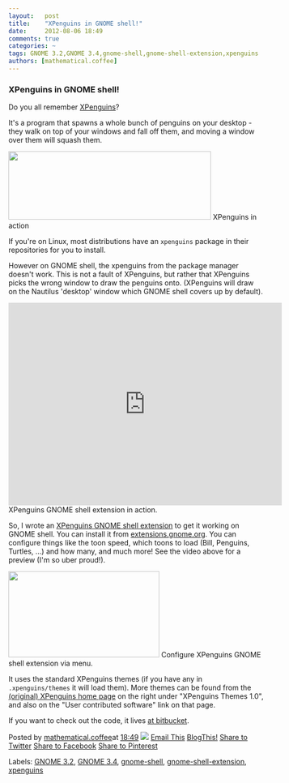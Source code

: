 ```yaml
---
layout:   post
title:    "XPenguins in GNOME shell!"
date:     2012-08-06 18:49
comments: true
categories: ~
tags: GNOME 3.2,GNOME 3.4,gnome-shell,gnome-shell-extension,xpenguins
authors: [mathematical.coffee]
---
```

### XPenguins in GNOME shell!

Do you all remember [XPenguins](http://xpenguins.seul.org/)?

It's a program that spawns a whole bunch of penguins on your desktop - they walk on top of your windows and fall off them, and moving a window over them will squash them.

<tbody>
<tr><td style="text-align: center;"><a href="http://cdn.bitbucket.org/mathematicalcoffee/xpenguins-gnome-shell-extension/downloads/xpenguins-screenshot.png" imageanchor="1" style="clear: left; margin-bottom: 1em; margin-left: auto; margin-right: auto;"><img border="0" height="135" src="http://cdn.bitbucket.org/mathematicalcoffee/xpenguins-gnome-shell-extension/downloads/xpenguins-screenshot.png" width="400"></a></td></tr>
<tr><td class="tr-caption" style="text-align: center;">XPenguins in action</td></tr>
</tbody>

If you're on Linux, most distributions have an `xpenguins` package in their repositories for you to install.

However on GNOME shell, the xpenguins from the package manager doesn't work. This is not a fault of XPenguins, but rather that XPenguins picks the wrong window to draw the penguins onto. (XPenguins will draw on the Nautilus 'desktop' window which GNOME shell covers up by default).

<tbody>
<tr><td style="text-align: center;">
<embed allowfullscreen="true" height="400" src="http://cdn.bitbucket.org/mathematicalcoffee/xpenguins-gnome-shell-extension/downloads/XPenguins_demo.webm" width="540" style="margin-left: auto; margin-right: auto;"></embed>
</td></tr>
<tr><td class="tr-caption" style="text-align: center;">XPenguins GNOME shell extension in action.</td></tr>
</tbody>

So, I wrote an [XPenguins GNOME shell extension](https://extensions.gnome.org/extension/405/xpenguins/) to get it working on GNOME shell. You can install it from [extensions.gnome.org](https://extensions.gnome.org/extension/405/xpenguins/). You can configure things like the toon speed, which toons to load (Bill, Penguins, Turtles, ...) and how many, and much more! See the video above for a preview (I'm so uber proud!).

<tbody>
<tr><td style="text-align: center;"><a href="http://cdn.bitbucket.org/mathematicalcoffee/xpenguins-gnome-shell-extension/downloads/xpenguins-menu.png" imageanchor="1" style="margin-left: auto; margin-right: auto;"><img border="0" height="170" src="http://cdn.bitbucket.org/mathematicalcoffee/xpenguins-gnome-shell-extension/downloads/xpenguins-menu.png" width="298"></a></td></tr>
<tr><td class="tr-caption" style="text-align: center;">Configure XPenguins GNOME shell extension via menu.</td></tr>
</tbody>

It uses the standard XPenguins themes (if you have any in `.xpenguins/themes` it will load them). More themes can be found from the [(original) XPenguins home page](http://xpenguins.seul.org/) on the right under "XPenguins Themes 1.0", and also on the "User contributed software" link on that page.

If you want to check out the code, it lives [at bitbucket](https://bitbucket.org/mathematicalcoffee/xpenguins-gnome-shell-extension).

Posted by [mathematical.coffee](http://www.blogger.com/profile/15453196627437456098 "author profile")at [<abbr class="published" title="2012-08-06T18:49:00-07:00">18:49</abbr>](xpenguins-in-gnome-shell.html "permanent link") [![](http://img2.blogblog.com/img/icon18_edit_allbkg.gif)](http://www.blogger.com/post-edit.g?blogID=7039473604287682752&postID=7800502838448199712&from=pencil "Edit Post")
 [Email This](http://www.blogger.com/share-post.g?blogID=7039473604287682752&postID=7800502838448199712&target=email "Email This") [BlogThis!](http://www.blogger.com/share-post.g?blogID=7039473604287682752&postID=7800502838448199712&target=blog "BlogThis!") [Share to Twitter](http://www.blogger.com/share-post.g?blogID=7039473604287682752&postID=7800502838448199712&target=twitter "Share to Twitter") [Share to Facebook](http://www.blogger.com/share-post.g?blogID=7039473604287682752&postID=7800502838448199712&target=facebook "Share to Facebook") [Share to Pinterest](http://www.blogger.com/share-post.g?blogID=7039473604287682752&postID=7800502838448199712&target=pinterest "Share to Pinterest")
<plusone source="blogger:blog:plusone" href="http://mathematicalcoffee.blogspot.com/2012/08/xpenguins-in-gnome-shell.html" size="medium" width="300" annotation="inline"></plusone>

Labels: [GNOME 3.2](../../search/label/GNOME%203-2.html), [GNOME 3.4](../../search/label/GNOME%203.html), [gnome-shell](../../search/label/gnome-shell.html), [gnome-shell-extension](../../search/label/gnome-shell-extension.html), [xpenguins](../../search/label/xpenguins.html)

